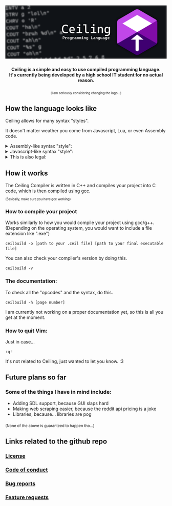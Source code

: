 <h1 align=center><img src="readme_res/Banner.png"></h1>
<p align=center><strong>Ceiling is a simple and easy to use compiled programming language.<br> It's currently being developed by a high school IT student for no actual reason.</strong></p>
<p align=center><sub><sub>(I am seriously considering changing the logo...)</sub></sub></p>

<h2>How the language looks like</h2>
<p>Ceiling allows for many syntax "styles".</p>
<p>It doesn't matter weather you come from Javascript, Lua, or even Assembly code.</p>
<details>
  <summary>Assembly-like syntax "style":</summary>
</details>
<details>
  <summary>Javascript-like syntax "style":</summary>
</details>
<details>
  <summary>This is also legal:</summary>
</details>

<h2>How it works</h2>
<p>The Ceiling Compiler is written in C++ and compiles your project into C code, which is then compiled using gcc. <br><sub><sub>(Basically, make sure you have gcc working)</sub></sub></p>
<h3>How to compile your project</h3>
<p>Works similarly to how you would compile your project using gcc/g++. (Depending on the operating system, you would want to include a file extension like ".exe")</p>
<pre><code>ceilbuild -o [path to your .ceil file] [path to your final executable file]</code></pre>
<p>You can also check your compiler's version by doing this.</p>
<pre><code>ceilbuild -v</code></pre>
<h3>The documentation:</h3>
<p>To check all the "opcodes" and the syntax, do this.</p>
<pre><code>ceilbuild -h [page number]</code></pre>
<p>I am currently not working on a proper documentation yet, so this is all you get at the moment.</p>
<h3>How to quit Vim:</h3>
<p>Just in case...</p>
<pre><code>:q!</code></pre>
<p>It's not related to Ceiling, just wanted to let you know. :3</p>

<h2>Future plans so far</h2>
<h3>Some of the things I have in mind include:</h3>
<ul>
  <li>Adding SDL support, because GUI slaps hard</li>
  <li>Making web scraping easier, because the reddit api pricing is a joke</li>
  <li>Libraries, because... libraries are pog</li>
</ul>
<p><sub>(None of the above is guaranteed to happen tho...)</sub></p>

<h2>Links related to the github repo</h2>
<h3><a href="LICENSE">License</a></h3>
<h3><a href="CODE_OF_CONDUCT.md">Code of conduct</a></h3>
<h3><a href=".github/ISSUE_TEMPLATE/bug_report.md">Bug reports</a></h3>
<h3><a href=".github/ISSUE_TEMPLATE/feature_request.md">Feature requests</a></h3>
